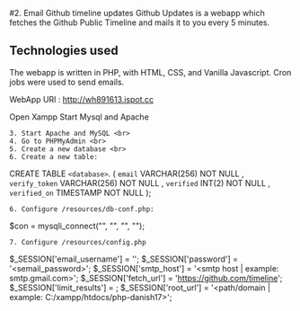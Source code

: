 #2. Email Github timeline updates
Github Updates is a webapp which fetches the Github Public Timeline and mails it to 
you every 5 minutes. 


## Technologies used
The webapp is written in PHP, with HTML, CSS, and Vanilla Javascript. Cron jobs
were used to send emails. <br>

WebApp URl : http://wh891613.ispot.cc 

Open Xampp Start Mysql and Apache
```
3. Start Apache and MySQL <br>
4. Go to PHPMyAdmin <br>
5. Create a new database <br>
6. Create a new table:
```
CREATE TABLE `<database>`. ( `email` VARCHAR(256) NOT NULL , 
`verify_token` VARCHAR(256) NOT NULL , `verified` INT(2) NOT NULL , 
`verified_on` TIMESTAMP NOT NULL );
``` 
6. Configure /resources/db-conf.php:
```
$con = mysqli_connect("<host>", "<username>", "<password>", "<database>");
```
7. Configure /resources/config.php
```
$_SESSION['email_username'] = '<email id>';
$_SESSION['password'] = '<semail_password>';
$_SESSION['smtp_host'] = '<smtp host | example: smtp.gmail.com>';
$_SESSION['fetch_url'] = 'https://github.com/timeline';
$_SESSION['limit_results'] = <number of items per fetch>;
$_SESSION['root_url'] = '<path/domain | example: C:/xampp/htdocs/php-danish17>';
```

